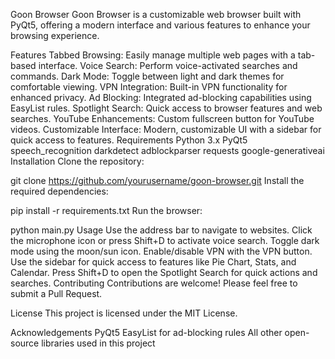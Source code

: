Goon Browser
Goon Browser is a customizable web browser built with PyQt5, offering a modern interface and various features to enhance your browsing experience.

Features
Tabbed Browsing: Easily manage multiple web pages with a tab-based interface.
Voice Search: Perform voice-activated searches and commands.
Dark Mode: Toggle between light and dark themes for comfortable viewing.
VPN Integration: Built-in VPN functionality for enhanced privacy.
Ad Blocking: Integrated ad-blocking capabilities using EasyList rules.
Spotlight Search: Quick access to browser features and web searches.
YouTube Enhancements: Custom fullscreen button for YouTube videos.
Customizable Interface: Modern, customizable UI with a sidebar for quick access to features.
Requirements
Python 3.x
PyQt5
speech_recognition
darkdetect
adblockparser
requests
google-generativeai
Installation
Clone the repository:


git clone https://github.com/yourusername/goon-browser.git
Install the required dependencies:


pip install -r requirements.txt
Run the browser:


python main.py
Usage
Use the address bar to navigate to websites.
Click the microphone icon or press Shift+D to activate voice search.
Toggle dark mode using the moon/sun icon.
Enable/disable VPN with the VPN button.
Use the sidebar for quick access to features like Pie Chart, Stats, and Calendar.
Press Shift+D to open the Spotlight Search for quick actions and searches.
Contributing
Contributions are welcome! Please feel free to submit a Pull Request.

License
This project is licensed under the MIT License.

Acknowledgements
PyQt5
EasyList for ad-blocking rules
All other open-source libraries used in this project
